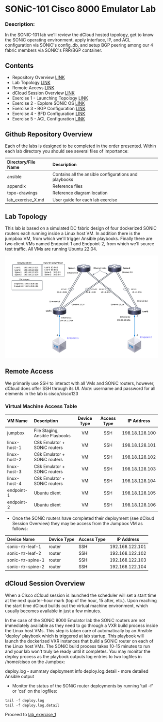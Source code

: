 # SONiC-101 Cisco 8000 Emulator Lab

### Description: 

In the SONIC-101 lab we'll review the dCloud hosted topology, get to know the SONiC operating environment, apply interface, IP, and ACL configuration via SONiC's config_db, and setup BGP peering among our 4 fabric members via SONiC's FRR/BGP container.

## Contents
* Repository Overview [LINK](#git-repository-overview)
* Lab Topology [LINK](#lab-topology)
* Remote Access [LINK](#remote-access)
* dCloud Session Overview [LINK](#dcloud-session-overview)
* Exercise 1 - Launching Topology [LINK](lab_exercise_1.md)
* Exercise 2 - Explore SONiC OS [LINK](lab_exercise_2.md)
* Exercise 3 - BGP Configuration [LINK](lab_exercise_3.md)
* Exercise 4 - BFD Configuration [LINK](lab_exercise_4.md)
* Exercise 5 - ACL Configuration [LINK](lab_exercise_5.md)

## Github Repository Overview
Each of the labs is designed to be completed in the order presented. Within each lab directory you should see several files of importance:

| Directory/File Name      | Description                                                   |
|:-------------------------|:--------------------------------------------------------------|
| ansible                  | Contains all the ansible configurations and playbooks         |
| appendix                 | Reference files                                               |
| topo-drawings            | Reference diagram location                                    |
| lab_exercise_X.md        | User guide for each lab exercise                              |


## Lab Topology

This lab is based on a simulated DC fabric design of four dockerized SONiC routers each running inside a Linux host VM. In addition there is the jumpbox VM, from which we'll trigger Ansible playbooks. Finally there are two client VMs named Endpoint-1 and Endpoint-2, from which we'll source test traffic. All VMs are running Ubuntu 22.04.

![Lab Topology](topo-drawings/sonic-101-topology.png)

## Remote Access
We primarily use SSH to interact with all VMs and SONiC routers, however, dCloud does offer SSH through its UI.
*Note*: username and password for all elements in the lab is cisco/cisco123

### Virtual Machine Access Table
| VM Name        | Description                    | Device Type | Access Type |   IP Address    |
|:---------------|:-------------------------------|:-----------:|:-----------:|:---------------:|
| jumpbox        | File Staging, Ansible Playbooks| VM          | SSH         | 198.18.128.100  |
| linux-host-1   | C8k Emulator + SONiC routers   | VM          | SSH         | 198.18.128.101  |
| linux-host-2   | C8k Emulator + SONiC routers   | VM          | SSH         | 198.18.128.102  |
| linux-host-3   | C8k Emulator + SONiC routers   | VM          | SSH         | 198.18.128.103  |
| linux-host-4   | C8k Emulator + SONiC routers   | VM          | SSH         | 198.18.128.104  |
| endpoint-1     | Ubuntu client                  | VM          | SSH         | 198.18.128.105  |
| endpoint-2     | Ubuntu client                  | VM          | SSH         | 198.18.128.106  |


* Once the SONiC routers have completed their deployment (see dCloud Session Overview) they may be access from the Jumpbox VM as follows:

| Device Name       | Device Type | Access Type |   IP Address    |                                           
|:------------------|:------------|:------------|:---------------:|                          
| sonic-rtr-leaf-1  | router      | SSH         | 192.168.122.101   |
| sonic-rtr-leaf-2  | router      | SSH         | 192.168.122.102   |
| sonic-rtr-spine-1 | router      | SSH         | 192.168.122.103   |
| sonic-rtr-spine-2 | router      | SSH         | 192.168.122.104   |

## dCloud Session Overview
When a Cisco dCloud session is launched the scheduler will set a start time at the next quarter-hour mark (top of the hour, 15 after, etc.). Upon reaching the start time dCloud builds out the virtual machine environment, which usually becomes available in just a few minutes.  

In the case of the SONiC 8000 Emulator lab the SONiC routers are not immediately available as they need to go through a VXR build process inside the Linux host VMs. This step is taken care of automatically by an Ansible 'deploy' playbook which is triggered at lab startup. This playbook will launch the dockerized VXR instances that build a SONiC router on each of the Linux host VMs. The SONiC build process takes 10-15 minutes to run and your lab won't truly be ready until it completes. You may monitor the deploy process as the playbook outputs log entries to two logfiles in /home/cisco on the Jumpbox:

deploy.log - summary deployment info
deploy.log.detail - more detailed Ansible output

* Monitor the status of the SONiC router deployments by running 'tail -f' or 'cat' on the logfiles:
```
tail -f deploy.log
tail -f deploy.log.detail
```

Proceed to [lab_exercise_1](lab_exercise_1.md)